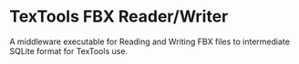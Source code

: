 # TexTools FBX Reader/Writer

A middleware executable for Reading and Writing FBX files to intermediate SQLite format for TexTools use.
